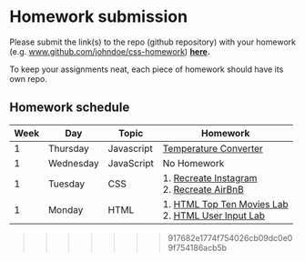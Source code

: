 # Homework submission

Please submit the link(s) to the repo (github repository) with your homework (e.g. www.github.com/johndoe/css-homework) **[here](https://goo.gl/forms/NkiI21wh3Fe48h583).**

To keep your assignments neat, each piece of homework should have its own repo.

## Homework schedule

| Week   | Day       | Topic      | Homework                                                             |
| ------ | ------    | -----      | --------                                                             |
|   1    | Thursday | Javascript| [Temperature Converter][1009]|
| 1      | Wednesday | JavaScript | No Homework                                                          |
| 1      | Tuesday   | CSS        | 1. [Recreate Instagram][902] <br> 2. [Recreate AirBnB][903]          |
| 1      | Monday    | HTML       | 1. [HTML Top Ten Movies Lab][900] <br> 2. [HTML User Input Lab][901] |
>>>>>>> 917682e1774f754026cb09dc0e09f754186acb5b



<!-- Links to labs -->
[900]: https://github.com/WDI-SEA/html_top_ten_movies_table
[901]: https://github.com/WDI-SEA/html_user_inputs
[902]: https://github.com/ga-students/css-positioning
[903]: https://github.com/ga-students/css-airbnb
[1009]: https://github.com/WDI-SEA/temperature-converter-dom
